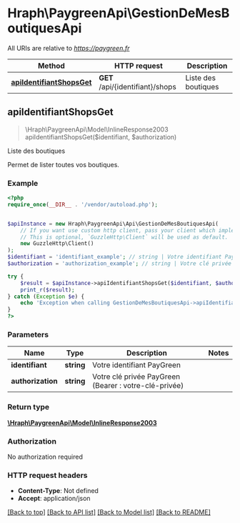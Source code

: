 # Hraph\PaygreenApi\GestionDeMesBoutiquesApi

All URIs are relative to *https://paygreen.fr*

Method | HTTP request | Description
------------- | ------------- | -------------
[**apiIdentifiantShopsGet**](GestionDeMesBoutiquesApi.md#apiIdentifiantShopsGet) | **GET** /api/{identifiant}/shops | Liste des boutiques



## apiIdentifiantShopsGet

> \Hraph\PaygreenApi\Model\InlineResponse2003 apiIdentifiantShopsGet($identifiant, $authorization)

Liste des boutiques

Permet de lister toutes vos boutiques.

### Example

```php
<?php
require_once(__DIR__ . '/vendor/autoload.php');


$apiInstance = new Hraph\PaygreenApi\Api\GestionDeMesBoutiquesApi(
    // If you want use custom http client, pass your client which implements `GuzzleHttp\ClientInterface`.
    // This is optional, `GuzzleHttp\Client` will be used as default.
    new GuzzleHttp\Client()
);
$identifiant = 'identifiant_example'; // string | Votre identifiant PayGreen
$authorization = 'authorization_example'; // string | Votre clé privée PayGreen (Bearer : votre-clé-privée)

try {
    $result = $apiInstance->apiIdentifiantShopsGet($identifiant, $authorization);
    print_r($result);
} catch (Exception $e) {
    echo 'Exception when calling GestionDeMesBoutiquesApi->apiIdentifiantShopsGet: ', $e->getMessage(), PHP_EOL;
}
?>
```

### Parameters


Name | Type | Description  | Notes
------------- | ------------- | ------------- | -------------
 **identifiant** | **string**| Votre identifiant PayGreen |
 **authorization** | **string**| Votre clé privée PayGreen (Bearer : votre-clé-privée) |

### Return type

[**\Hraph\PaygreenApi\Model\InlineResponse2003**](../Model/InlineResponse2003.md)

### Authorization

No authorization required

### HTTP request headers

- **Content-Type**: Not defined
- **Accept**: application/json

[[Back to top]](#) [[Back to API list]](../../README.md#documentation-for-api-endpoints)
[[Back to Model list]](../../README.md#documentation-for-models)
[[Back to README]](../../README.md)

